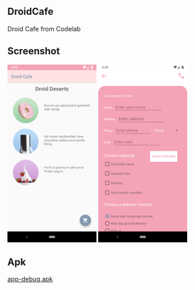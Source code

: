 ## **DroidCafe**
Droid Cafe from Codelab

## **Screenshot**
<img src="src/home.png" width=200 height=400/> <img src="src/order.png" width=200 height=400/>

## **Apk**
[app-debug.apk](src/app-debug.apk?raw=true)
